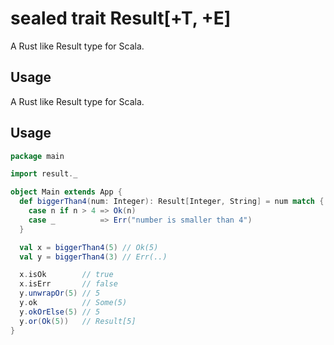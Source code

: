 #  sealed trait Result[+T, +E]

A Rust like Result type for Scala.


## Usage 



A Rust like Result type for Scala.


## Usage 


```scala
package main

import result._

object Main extends App {
  def biggerThan4(num: Integer): Result[Integer, String] = num match {
    case n if n > 4 => Ok(n)
    case _          => Err("number is smaller than 4")
  }

  val x = biggerThan4(5) // Ok(5)
  val y = biggerThan4(3) // Err(..)

  x.isOk        // true
  x.isErr       // false
  y.unwrapOr(5) // 5
  y.ok          // Some(5)
  y.okOrElse(5) // 5
  y.or(Ok(5))   // Result[5]
}
```





